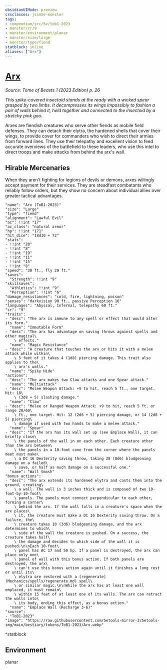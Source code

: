 ```yaml
---
obsidianUIMode: preview
cssclasses: json5e-monster
tags:
- compendium/src/5e/tob1-2023
- monster/cr/9
- monster/environment/planar
- monster/size/large
- monster/type/fiend
statblock: inline
aliases: ["Arx"]
---
```

# [Arx](Mechanics\bestiary\fiend/arx-tob1-2023.md)
*Source: Tome of Beasts 1 (2023 Edition) p. 26*  

*This spike-covered insectoid stands at the ready with a wicked spear grasped by two limbs. It decompresses its wings impossibly to fashion a pair of walls behind it, held together and connected to the insectoid by a stretchy pink goo.*

Arxes are fiendish creatures who serve other fiends as mobile field defenses. They can detach their elytra, the hardened shells that cover their wings, to provide cover for commanders who wish to direct their armies from forward lines. They use their telepathy and excellent vision to feed accurate overviews of the battlefield to these leaders, who use this intel to direct troops and make attacks from behind the arx's wall.

## Hirable Mercenaries

When they aren't fighting for legions of devils or demons, arxes willingly accept payment for their services. They are steadfast combatants who reliably follow orders, but they show no concern about individual allies over greater tactical advantages.

```statblock
"name": "Arx (ToB1-2023)"
"size": "Large"
"type": "fiend"
"alignment": "Lawful Evil"
"ac": !!int "17"
"ac_class": "natural armor"
"hp": !!int "171"
"hit_dice": "18d10 + 72"
"stats":
- !!int "20"
- !!int "8"
- !!int "19"
- !!int "11"
- !!int "15"
- !!int "8"
"speed": "30 ft., fly 20 ft."
"saves":
  "Strength": !!int "9"
"skillsaves":
  "Athletics": !!int "9"
  "Perception": !!int "6"
"damage_resistances": "cold, fire, lightning, poison"
"senses": "darkvision 90 ft., passive Perception 16"
"languages": "Abyssal, Infernal, telepathy 60 ft."
"cr": "9"
"traits":
- "desc": "The arx is immune to any spell or effect that would alter its form."
  "name": "Immutable Form"
- "desc": "The arx has advantage on saving throws against spells and other magical\
    \ effects."
  "name": "Magic Resistance"
- "desc": "A creature that touches the arx or hits it with a melee attack while within\
    \ 5 feet of it takes 4 (1d8) piercing damage. This trait also applies to the\
    \ arx's walls."
  "name": "Spiky Hide"
"actions":
- "desc": "The arx makes two Claw attacks and one Spear attack."
  "name": "Multiattack"
- "desc": "Melee Weapon Attack: +9 to hit, reach 5 ft., one target. Hit: 18\
    \ (3d8 + 5) slashing damage."
  "name": "Claw"
- "desc": "Melee or Ranged Weapon Attack: +9 to hit, reach 5 ft. or range 20/60\
    \ ft., one target. Hit: 12 (2d6 + 5) piercing damage, or 14 (2d8 + 5) piercing\
    \ damage if used with two hands to make a melee attack."
  "name": "Spear"
- "desc": "If the arx has its wall set up (see Emplace Wall), it can briefly close\
    \ the panels of the wall in on each other. Each creature other than the arx between\
    \ the panels in a 10-foot cone from the corner where the panels meet must make\
    \ a DC 16 Dexterity saving throw, taking 28 (8d6) bludgeoning damage on a failed\
    \ save, or half as much damage on a successful one."
  "name": "Wall Smash"
"bonus_actions":
- "desc": "The arx extends its hardened elytra and casts them into the ground, creating\
    \ a wall. The wall is 3 inches thick and is composed of two 10-foot-by-10-foot\
    \ panels. The panels must connect perpendicular to each other, forming a corner\
    \ behind the arx. If the wall falls in a creature's space when the arx places\
    \ it, the creature must make a DC 16 Dexterity saving throw. On a failure, the\
    \ creature takes 10 (3d6) bludgeoning damage, and the arx determines to which\
    \ side of the wall the creature is pushed. On a success, the creature takes half\
    \ the damage and decides to which side of the wall it is pushed.\n\nEach 10-foot\
    \ panel has AC 17 and 50 hp. If a panel is destroyed, the arx can place only one\
    \ panel of wall with this bonus action. If both panels are destroyed, the arx\
    \ can't use this bonus action again until it finishes a long rest or until its\
    \ elytra are restored with a [regenerate](Mechanics/spells/regenerate.md) spell\
    \ or similar magic.\n\nWhile the arx has at least one wall emplaced, it must remain\
    \ within 15 feet of at least one of its walls. The arx can retract the walls into\
    \ its body, ending this effect, as a bonus action."
  "name": "Emplace Wall (Recharge 3-6)"
"source":
- "ToB1-2023"
"image": "https://raw.githubusercontent.com/5etools-mirror-3/5etools-img/main/bestiary/tokens/ToB1-2023/Arx.webp"
```
^statblock

## Environment

planar